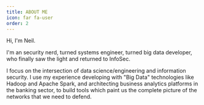 ```yaml
---
title: ABOUT ME
icon: far fa-user
order: 2
---
```


Hi, I'm Neil.

I'm an security nerd, turned systems engineer, turned big data developer,
who finally saw the light and returned to InfoSec.

I focus on the intersection of data science/engineering and information security.
I use my experience developing with "Big Data" technologies like Hadoop and Apache
Spark, and architecting business analytics platforms in the banking sector, to build
tools which paint us the complete picture of the networks that we need to defend.
